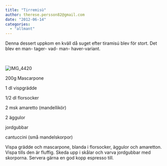 ```yaml
---
title: "Tirremisù"
author: therese.persson82@gmail.com
date: "2012-06-14"
categories: 
  - "allmant"
---
```


Denna dessert uppkom en kväll då suget efter tiramisú blev för stort. Det blev en man- tager- vad- man- haver-variant.

 

![](/static/img/IMG_4420-682x1024.jpg "IMG_4420")

200g Mascarpone

1 dl vispgrädde

1/2 dl florsocker

2 msk amaretto (mandellikör)

2 äggulor

jordgubbar

cantuccini (små mandelskorpor)

Vispa grädde och mascarpone, blanda i florsocker, äggulor och amaretton. Vispa tills den är fluffig. Skeda upp i skålar och varva jordgubbar med skorporna. Servera gärna en god kopp espresso till.
